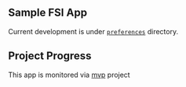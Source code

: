 ## Sample FSI App

Current development is under [`preferences`](preferences) directory.


## Project Progress

This app is monitored via [mvp](/projects/1) project  
